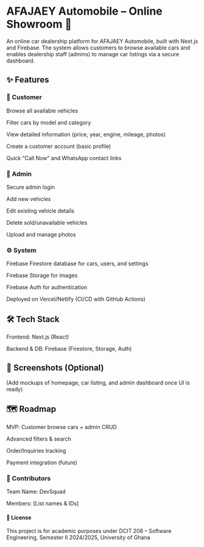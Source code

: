 # AFAJAEY Automobile – Online Showroom 🚗

An online car dealership platform for AFAJAEY Automobile, built with Next.js and Firebase.
The system allows customers to browse available cars and enables dealership staff (admins) to manage car listings via a secure dashboard.

## ✨ Features
### 👤 Customer

Browse all available vehicles

Filter cars by model and category

View detailed information (price, year, engine, mileage, photos)

Create a customer account (basic profile)

Quick “Call Now” and WhatsApp contact links

### 🔑 Admin

Secure admin login

Add new vehicles

Edit existing vehicle details

Delete sold/unavailable vehicles

Upload and manage photos

### ⚙️ System

Firebase Firestore database for cars, users, and settings

Firebase Storage for images

Firebase Auth for authentication

Deployed on Vercel/Netlify (CI/CD with GitHub Actions)

## 🛠️ Tech Stack

Frontend: Next.js (React)

Backend & DB: Firebase (Firestore, Storage, Auth)


## 📸 Screenshots (Optional)

(Add mockups of homepage, car listing, and admin dashboard once UI is ready)

## 🗺️ Roadmap

 MVP: Customer browse cars + admin CRUD

 Advanced filters & search

 Order/Inquiries tracking

 Payment integration (future)

### 👥 Contributors

Team Name: DevSquad

Members: [List names & IDs]

#### 📜 License

This project is for academic purposes under DCIT 208 – Software Engineering, Semester II 2024/2025, University of Ghana
